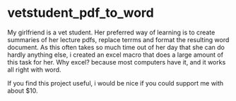 # vetstudent_pdf_to_word

My girlfriend is a vet student. Her preferred way of learning is to create summaries of her lecture pdfs, replace terrms and format the resulting word document. As this often takes so much time out of her day that she can do hardly anything else, i created an excel macro that does a large amount of this task for her. Why excel? because most computers have it, and it works all right with word. 

If you find this project useful, i would be nice if you could support me with about $10.
